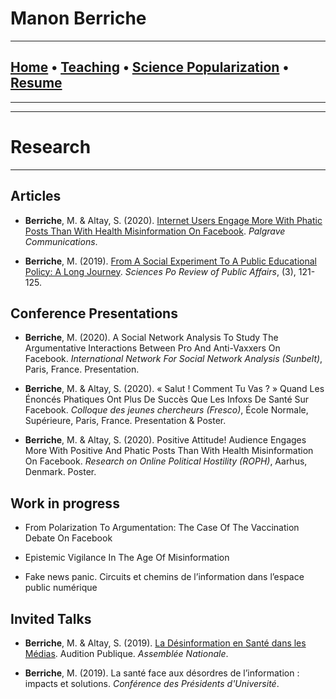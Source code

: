 # **Manon Berriche**


-----------------

## [Home](https://manonberriche.github.io/) • [Teaching](https://manonberriche.github.io/teaching.html) • [Science Popularization](https://manonberriche.github.io/General-Audience.html) • [Resume](https://drive.google.com/file/d/1NDjy77K3yvf1hH2QMKgxxUNQ_uHJP1lY/view?usp=sharing) 

-----------------

-----------------
# Research
-----------------

## Articles

* **Berriche**, M. & Altay, S. (2020). [Internet Users Engage More With Phatic Posts Than With Health Misinformation On Facebook](https://doi.org/10.1057/s41599-020-0452-1). *Palgrave Communications*.

* **Berriche**, M. (2019). [From A Social Experiment To A Public Educational Policy: A Long Journey](https://hal.archives-ouvertes.fr/hal-02527164/document). *Sciences Po Review of Public Affairs*, (3), 121-125.


## Conference Presentations

* **Berriche**, M. (2020). A Social Network Analysis To Study The Argumentative Interactions Between Pro And Anti-Vaxxers On Facebook. *International Network For Social Network Analysis (Sunbelt)*, Paris, France. Presentation.

* **Berriche**, M. & Altay, S. (2020). « Salut ! Comment Tu Vas ? » Quand Les Énoncés Phatiques Ont
Plus De Succès Que Les Infoxs De Santé Sur Facebook. *Colloque des jeunes chercheurs (Fresco)*, École
Normale, Supérieure, Paris, France. Presentation & Poster.

* **Berriche**, M. & Altay, S. (2020). Positive Attitude! Audience Engages More With Positive And Phatic Posts Than With Health Misinformation On Facebook. *Research on Online Political Hostility (ROPH)*, Aarhus, Denmark. Poster.

## Work in progress

* From Polarization To Argumentation: The Case  Of The Vaccination Debate On Facebook

* Epistemic Vigilance In The Age Of Misinformation

* Fake news panic. Circuits et chemins de l’information dans l’espace public numérique


## Invited Talks

* **Berriche**, M. & Altay, S. (2019). [La Désinformation en Santé dans les Médias](http://videos.assemblee-nationale.fr/video.8425833_5dcd0ebadfcb2.opecst--audition-publique-sur-l-hesitation-vaccinale--14-novembre-2019?fbclid=IwAR168oIvDON4YoY3oeGiFvOBbYw5OsTwACOUDnLxgKG3Cv9r2WV0n9l8uR4). Audition Publique. *Assemblée Nationale*.

* **Berriche**, M. (2019). La santé face aux désordres de l’information : impacts et solutions. *Conférence des Présidents d'Université*.
